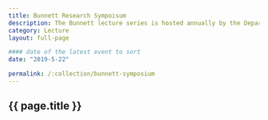 ```yaml
---
title: Bunnett Research Sympoisum
description: The Bunnett lecture series is hosted annually by the Department of Chemistry and Biochemistry in honor of Professor Emeritus Joseph Bunnett
category: Lecture
layout: full-page

#### date of the latest event to sort
date: "2019-5-22"

permalink: /:collection/bunnett-symposium
---
```

<section id="main-content">
<div class="grid-container large">
<section class="heading">
<h2 class="underline">{{ page.title }}</h2>
</section>
